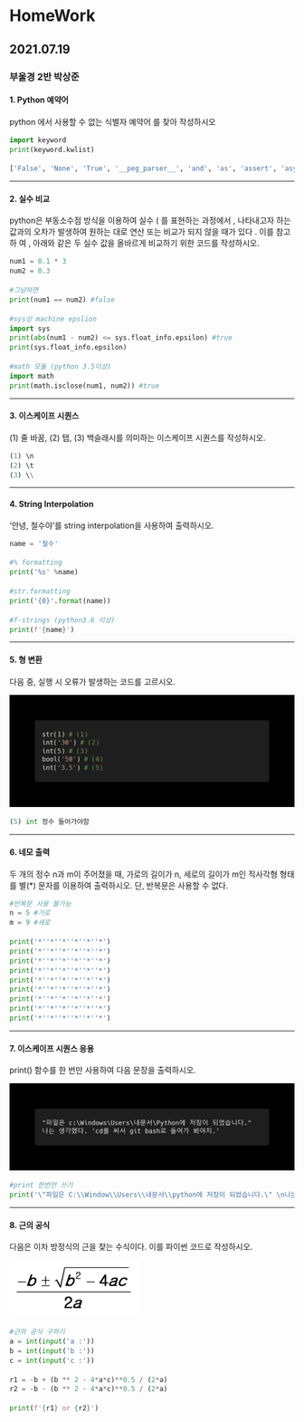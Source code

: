 # HomeWork

## 2021.07.19
### 부울경 2반 박상준

#### 1. Python 예약어

python 에서 사용할 수 없는 식별자 예약어 를 찾아 작성하시오

``` python
import keyword
print(keyword.kwlist)

['False', 'None', 'True', '__peg_parser__', 'and', 'as', 'assert', 'async', 'await', 'break', 'class', 'continue', 'def', 'del', 'elif', 'else', 'except', 'finally', 'for', 'from', 'global', 'if', 'import', 'in', 'is', 'lambda', 'nonlocal', 'not', 'or', 'pass', 'raise', 'return', 'try', 'while', 'with', 'yield'] 
```

---

#### 2. 실수 비교

python은 부동소수점 방식을 이용하여 실수 ( 를 표현하는 과정에서 , 나타내고자 하는
값과의 오차가 발생하여 원하는 대로 연산 또는 비교가 되지 않을 때가 있다 . 이를 참고하
여 , 아래와 같은 두 실수 값을 올바르게 비교하기 위한 코드를 작성하시오.

```python
num1 = 0.1 * 3
num2 = 0.3

#그냥하면
print(num1 == num2) #false

#sys상 machine epslion
import sys
print(abs(num1 - num2) <= sys.float_info.epsilon) #true
print(sys.float_info.epsilon)

#math 모듈 (python 3.5이상)
import math
print(math.isclose(num1, num2)) #true
```

---

#### 3. 이스케이프 시퀀스

(1) 줄 바꿈, (2) 탭, (3) 백슬래시를 의미하는 이스케이프 시퀀스를 작성하시오.

```python
(1) \n
(2) \t
(3) \\
```
---

#### 4. String Interpolation

‘안녕, 철수야’를 string interpolation을 사용하여 출력하시오.

```python
name = '철수'

#% formatting
print('%s' %name)

#str.formatting
print('{0}'.format(name))

#f-strings (python3.6 이상)
print(f'{name}')
```
---

#### 5. 형 변환

다음 중, 실행 시 오류가 발생하는 코드를 고르시오.

![image-20210719231036115](2021.07.19_부울경_2반_박상준_homework.assets/image-20210719231036115.png)

```python
(5) int 정수 들어가야함
```
---

#### 6. 네모 출력

두 개의 정수 n과 m이 주어졌을 때, 가로의 길이가 n, 세로의 길이가 m인 직사각형 형태를
별(*) 문자를 이용하여 출력하시오. 단, 반복문은 사용할 수 없다.

```python
#반복문 사용 불가능
n = 5 #가로
m = 9 #세로

print('*''*''*''*''*''*')
print('*''*''*''*''*''*')
print('*''*''*''*''*''*')
print('*''*''*''*''*''*')
print('*''*''*''*''*''*')
print('*''*''*''*''*''*')
print('*''*''*''*''*''*')
print('*''*''*''*''*''*')
print('*''*''*''*''*''*')
```
---

#### 7. 이스케이프 시퀀스 응용

print() 함수를 한 번만 사용하여 다음 문장을 출력하시오.

![image-20210719231507288](2021.07.19_부울경_2반_박상준_homework.assets/image-20210719231507288.png)

```python
#print 한번만 쓰기
print('\"파일은 C:\\Window\\Users\\내문서\\python에 저장이 되었습니다.\" \n나는 생각했다. \'cd를 써서 git bash로 들어가봐야지. \'')
```
---

#### 8. 근의 공식

다음은 이차 방정식의 근을 찾는 수식이다. 이를 파이썬 코드로 작성하시오.

![image-20210719232724927](2021.07.19_부울경_2반_박상준_homework.assets/image-20210719232724927.png)

```python
#근의 공식 구하기
a = int(input('a :'))
b = int(input('b :'))
c = int(input('c :'))

r1 = -b + (b ** 2 - 4*a*c)**0.5 / (2*a)
r2 = -b - (b ** 2 - 4*a*c)**0.5 / (2*a)

print(f'{r1} or {r2}')
```

